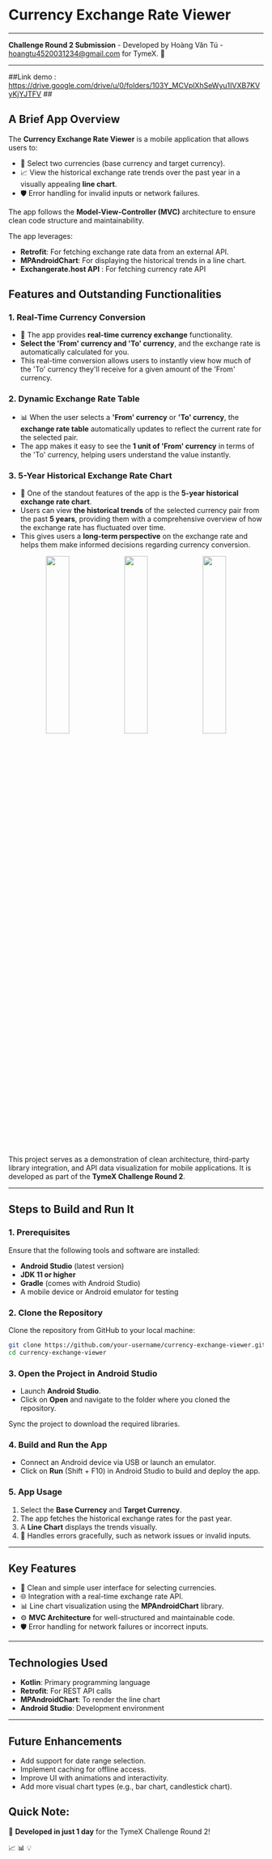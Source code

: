 # Currency Exchange Rate Viewer
---

**Challenge Round 2 Submission** - Developed by Hoàng Văn Tú - hoangtu4520031234@gmail.com for TymeX. 🌟

---

##Link demo : https://drive.google.com/drive/u/0/folders/103Y_MCVplXhSeWyu1IVXB7KVyKjYJTFV ##
## A Brief App Overview
The **Currency Exchange Rate Viewer** is a mobile application that allows users to:
- 📌 Select two currencies (base currency and target currency).
- 📈 View the historical exchange rate trends over the past year in a visually appealing **line chart**.
- 🛡️ Error handling for invalid inputs or network failures.

The app follows the **Model-View-Controller (MVC)** architecture to ensure clean code structure and maintainability.

The app leverages:
- **Retrofit**: For fetching exchange rate data from an external API.
- **MPAndroidChart**: For displaying the historical trends in a line chart.
- **Exchangerate.host API** : For fetching currency rate API
## Features and Outstanding Functionalities

### 1. **Real-Time Currency Conversion**
- 🚀 The app provides **real-time currency exchange** functionality. 
- **Select the 'From' currency and 'To' currency**, and the exchange rate is automatically calculated for you. 
- This real-time conversion allows users to instantly view how much of the 'To' currency they'll receive for a given amount of the 'From' currency.

### 2. **Dynamic Exchange Rate Table**
- 📊 When the user selects a **'From' currency** or **'To' currency**, the **exchange rate table** automatically updates to reflect the current rate for the selected pair. 
- The app makes it easy to see the **1 unit of 'From' currency** in terms of the 'To' currency, helping users understand the value instantly.

### 3. **5-Year Historical Exchange Rate Chart**
- 📅 One of the standout features of the app is the **5-year historical exchange rate chart**. 
- Users can view **the historical trends** of the selected currency pair from the past **5 years**, providing them with a comprehensive overview of how the exchange rate has fluctuated over time. 
- This gives users a **long-term perspective** on the exchange rate and helps them make informed decisions regarding currency conversion.

<p align="center">
  <img src="https://github.com/user-attachments/assets/8d44e2d0-f230-4254-8169-b4bd9bf7836a" width="30%" />
  <img src="https://github.com/user-attachments/assets/1e9e6f90-e402-4d68-acb5-0e67618a9a37" width="30%" />
  <img src="https://github.com/user-attachments/assets/09c0d992-5e49-40ed-b1dc-26bca731f914" width="30%" />
</p>



This project serves as a demonstration of clean architecture, third-party library integration, and API data visualization for mobile applications. It is developed as part of the **TymeX Challenge Round 2**.

---

## Steps to Build and Run It

### 1. Prerequisites
Ensure that the following tools and software are installed:
- **Android Studio** (latest version)
- **JDK 11 or higher**
- **Gradle** (comes with Android Studio)
- A mobile device or Android emulator for testing

### 2. Clone the Repository
Clone the repository from GitHub to your local machine:
```bash
git clone https://github.com/your-username/currency-exchange-viewer.git
cd currency-exchange-viewer
```


### 3. Open the Project in Android Studio
- Launch **Android Studio**.
- Click on **Open** and navigate to the folder where you cloned the repository.


Sync the project to download the required libraries.

### 4. Build and Run the App
- Connect an Android device via USB or launch an emulator.
- Click on **Run** (Shift + F10) in Android Studio to build and deploy the app.

### 5. App Usage
1. Select the **Base Currency** and **Target Currency**.
2. The app fetches the historical exchange rates for the past year.
3. A **Line Chart** displays the trends visually.
4. 🚨 Handles errors gracefully, such as network issues or invalid inputs.

---

## Key Features
- 🎯 Clean and simple user interface for selecting currencies.
- 🌐 Integration with a real-time exchange rate API.
- 📊 Line chart visualization using the **MPAndroidChart** library.
- ⚙️ **MVC Architecture** for well-structured and maintainable code.
- 🛡️ Error handling for network failures or incorrect inputs.

---

## Technologies Used
- **Kotlin**: Primary programming language
- **Retrofit**: For REST API calls
- **MPAndroidChart**: To render the line chart
- **Android Studio**: Development environment

---

## Future Enhancements
- Add support for date range selection.
- Implement caching for offline access.
- Improve UI with animations and interactivity.
- Add more visual chart types (e.g., bar chart, candlestick chart).


## Quick Note:
🚀 **Developed in just 1 day** for the TymeX Challenge Round 2!


📈 📊 💡
